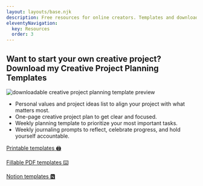 ```yaml
---
layout: layouts/base.njk
description: Free resources for online creators. Templates and downloadables to help you manage your creative projects and add some sparkle to your brand.
eleventyNavigation:
  key: Resources
  order: 3
---
```


## Want to start your own creative project? Download my Creative Project Planning Templates

  <div class="callout__container">
    <div class="callout__left">
      <img class="callout__left-image" alt="downloadable creative project planning template preview" src="https://samantha-andrews.s3.us-east-2.amazonaws.com/free/creative-project-planning-templates/creative_project_templates_preview_image.png"/>
    </div>
    <ul class="callout__list">
      <li>Personal values and project ideas list to align your project with what matters most.</li>
      <li>One-page creative project plan to get clear and focused.</li>
      <li>Weekly planning template to prioritize your most important tasks.</li>
      <li>Weekly journaling prompts to reflect, celebrate progress, and hold yourself accountable.</li>
    </ul>
  </div>
  <p class="button">
    <a href="https://samantha-andrews.s3.us-east-2.amazonaws.com/free/creative-project-planning-templates/print_creative_project_templates.pdf">Printable templates 🖨 </a>
  </p>
  <p class="button">
    <a href="https://samantha-andrews.s3.us-east-2.amazonaws.com/free/creative-project-planning-templates/interactive_creative_project_templates.pdf">Fillable PDF templates ⌨️ </a>
  </p>
  <p class="button">
    <a href="https://www.notion.so/samanthaandrews/Creative-Project-Planning-Templates-ff03618855bb4f4fb1f3f53ca2307a92">Notion templates 🅽 </a>
  </p>
